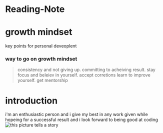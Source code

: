 # Reading-Note
# growth mindset
key points for personal deveoplent
### way to go on growth mindset 
> consistency and not giving up. committing to acheiving result. stay focus and beleiev in yourself. accept corretions learn to improve yourself. get mentorship
# introduction
i'm an enthusiastic person and i give my best in any work given while hopeing for a successful result and i look forward to being good at coding
![this picture tells a story](![image](https://user-images.githubusercontent.com/128170004/226325551-3ef45c74-8991-4a40-a4a2-5009087a8196.png)
)

